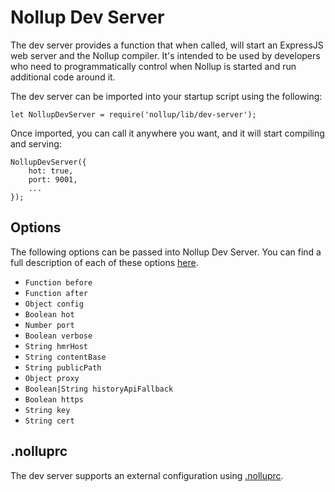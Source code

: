 # Nollup Dev Server

The dev server provides a function that when called, will start an ExpressJS web server and the Nollup compiler. It's intended to be used by developers who need to programmatically control when Nollup is started and run additional code around it. 

The dev server can be imported into your startup script using the following:

```
let NollupDevServer = require('nollup/lib/dev-server');
```

Once imported, you can call it anywhere you want, and it will start compiling and serving:

```
NollupDevServer({
    hot: true,
    port: 9001,
    ...
});
```

## Options

The following options can be passed into Nollup Dev Server. You can find a full description of each of these options [here](./options.md).

* ```Function before```
* ```Function after```
* ```Object config```
* ```Boolean hot```
* ```Number port```
* ```Boolean verbose```
* ```String hmrHost```
* ```String contentBase```
* ```String publicPath```
* ```Object proxy```
* ```Boolean|String historyApiFallback```
* ```Boolean https```
* ```String key```
* ```String cert```

## .nolluprc

The dev server supports an external configuration using [.nolluprc](./nolluprc.md).